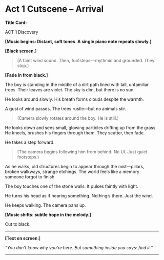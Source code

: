 # Act 1 Cutscene – Arrival

**Title Card:**

ACT 1
Discovery


**[Music begins: Distant, soft tones. A single piano note repeats slowly.]**

**[Black screen.]**

> (A faint wind sound. Then, footsteps—rhythmic and grounded. They stop.)

**[Fade in from black.]**

The boy is standing in the middle of a dirt path lined with tall, unfamiliar trees. Their leaves are violet. The sky is dim, but there is no sun.

He looks around slowly. His breath forms clouds despite the warmth.

A gust of wind passes. The trees rustle—but no animals stir.

> (Camera slowly rotates around the boy. He is still.)

He looks down and sees small, glowing particles drifting up from the grass. He kneels, brushes his fingers through them. They scatter, then fade.

He takes a step forward.

> (The camera begins following him from behind. No UI. Just quiet footsteps.)

As he walks, old structures begin to appear through the mist—pillars, broken walkways, strange etchings. The world feels like a memory someone forgot to finish.

The boy touches one of the stone walls. It pulses faintly with light.

He turns his head as if hearing something. Nothing’s there. Just the wind.

He keeps walking. The camera pans up.

**[Music shifts: subtle hope in the melody.]**

Cut to black.

---

**[Text on screen:]**

*“You don’t know why you’re here. But something inside you says: find it.”*

---
